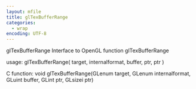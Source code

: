 ```yaml
---
layout: mfile
title: glTexBufferRange
categories:
  - wrap
encoding: UTF-8
---
```


glTexBufferRange  Interface to OpenGL function glTexBufferRange

usage:  glTexBufferRange( target, internalformat, buffer, ptr, ptr )

C function:  void glTexBufferRange(GLenum target, GLenum internalformat, GLuint buffer, GLint ptr, GLsizei ptr)